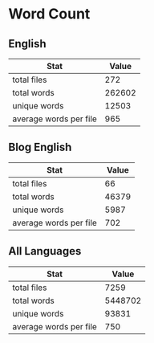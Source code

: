 # Word Count

## English

Stat | Value
---- | -----
total files | 272
total words | 262602
unique words | 12503
average words per file | 965

## Blog English

Stat | Value
---- | -----
total files | 66
total words | 46379
unique words | 5987
average words per file | 702

## All Languages

Stat | Value
---- | -----
total files | 7259
total words | 5448702
unique words | 93831
average words per file | 750
